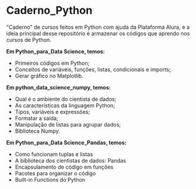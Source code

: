 # Caderno_Python
"Caderno" de cursos feitos em Python com ajuda da Plataforma Alura, e a ideia principal desse repositório é armazenar os códigos que aprendo nos cursos de Python.

**Em Python_para_Data Science, temos:**

- Primeiros códigos em Python;
- Conceitos de variáveis, funções, listas, condicionais e imports;
- Gerar gráfico no Matplotlib.

**Em python_data_science_numpy, temos:**

- Qual é o ambiente do cientista de dados;
- As características da linguagem Python;
- Tipos, variáveis e expressões;
- Formatar a saída;
- Manipulação de listas para agrupar dados;
- Biblioteca Numpy.

**Em Python_para_Data Science_Pandas, temos:**

- Como funcionam tuplas e listas
- A biblioteca dos cientistas de dados: Pandas
- Encapsulamento de código em funções
- Pacotes para organizar o código
- Built-in Functions do Python
